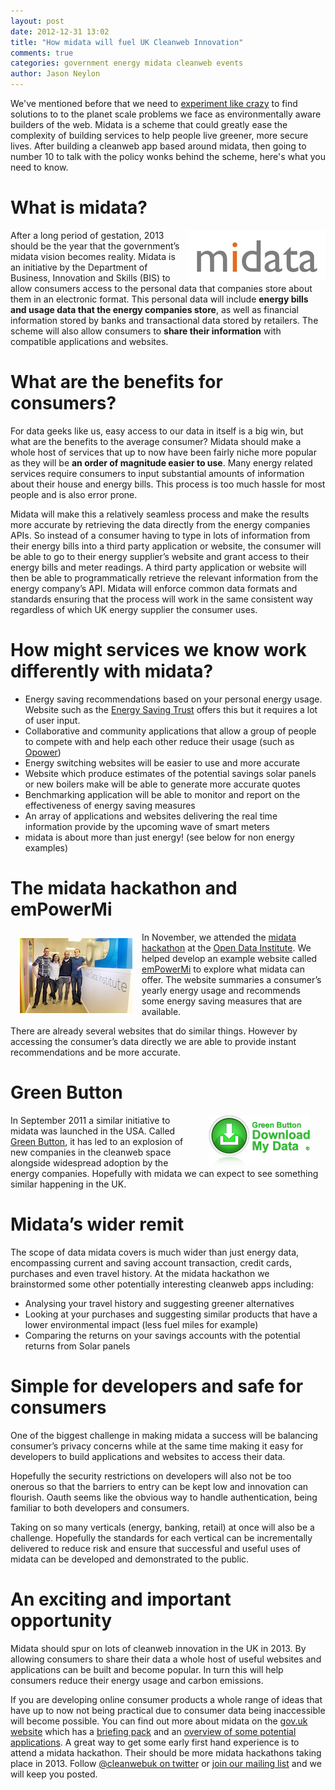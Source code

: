```yaml
---
layout: post
date: 2012-12-31 13:02
title: "How midata will fuel UK Cleanweb Innovation"
comments: true
categories: government energy midata cleanweb events
author: Jason Neylon
---
```

We've mentioned before that we need to [experiment like crazy](/blog/2012/10/09/mobilizing-developers-to-make-a-better-future/) to find solutions to to the planet scale problems we face as environmentally aware builders of the web. Midata is a scheme that could greatly ease the complexity of building services to help people live greener, more secure lives. After building a cleanweb app based around midata, then going to number 10 to talk with the policy wonks behind the scheme, here's what you need to know.

What is midata?
===============

<div style="float: right; margin: 10 15"><img src="/images/midata.png" alt="midata logo"></div>

After a long period of gestation, 2013 should be the year that the government’s midata vision becomes reality. Midata is an initiative by the Department of Business, Innovation and Skills (BIS) to allow consumers access to the personal data that companies store about them in an electronic format. This personal data will include **energy bills and usage data that the energy companies store**, as well as financial information stored by banks and transactional data stored by retailers. The scheme will also allow consumers to **share their information** with compatible applications and websites.


What are the benefits for consumers?
====================================

For data geeks like us, easy access to our data in itself is a big win, but what are the benefits to the average consumer? Midata should make a whole host of services that up to now have been fairly niche more popular as they will be **an order of magnitude easier to use**. Many energy related services require consumers to input substantial amounts of information about their house and energy bills. This process is too much hassle for most people and is also error prone.

Midata will make this a relatively seamless process and make the results more accurate by retrieving the data directly from the energy companies APIs.  So instead of a consumer having to type in lots of information from their energy bills into a third party application or website, the consumer will be able to go to their energy supplier’s website and grant access to their energy bills and meter readings. A third party application or website will then be able to programmatically retrieve the relevant information from the energy company’s API.  Midata will enforce common data formats and standards ensuring that the process will work in the same consistent way regardless of which UK energy supplier the consumer uses.

How might services we know work differently with midata?
========================================================

* Energy saving recommendations based on your personal energy usage. Website such as the [Energy Saving Trust](http://www.energysavingtrust.org.uk/) offers this but it requires a lot of user input.
* Collaborative and community applications that allow a group of people to compete with and help each other reduce their usage (such as [Opower](http://opower.com/))
* Energy switching websites will be easier to use and more accurate
* Website which produce estimates of the potential savings solar panels or new boilers make will be able to generate more accurate quotes
* Benchmarking application will be able to monitor and report on the effectiveness of energy saving measures
* An array of applications and websites delivering the real time information provide by the upcoming wave of smart meters
* midata is about more than just energy! (see below for non energy examples)

The midata hackathon and emPowerMi
==================================

<div style="margin: 10px 15px; float: left"><img src="/images/midatahackthon.jpg" alt="Green button logo"></div>

In November, we attended the [midata hackathon](http://www.theodi.org/events/midata-hackathon-2012) at the [Open Data Institute](http://www.theodi.org/). We helped develop an example website called [emPowerMi](http://empowermi.cleanweb.org.uk/) to explore what midata can offer. The website summaries a consumer’s yearly energy usage and recommends some energy saving measures that are available. 

There are already several websites that do similar things. However by accessing the consumer’s data directly we are able to provide instant recommendations and be more accurate. 

Green Button
============

<div style="margin: 0px 25px; float: right"><img src="/images/greenbutton.png" alt="Green button logo"></div>

In September 2011 a similar initiative to midata was launched in the USA. Called [Green Button](http://www.greenbuttondata.org/), it has led to an explosion of new companies in the cleanweb space alongside widespread adoption by the energy companies. Hopefully with midata we can expect to see something similar happening in the UK.


Midata’s wider remit
====================
The scope of data midata covers is much wider than just energy data, encompassing current and saving account transaction, credit cards, purchases and even travel history. At the midata hackathon we brainstormed some other potentially interesting cleanweb apps including:

* Analysing your travel history and suggesting greener alternatives
* Looking at your purchases and suggesting similar products that have a lower environmental impact (less fuel miles for example)
* Comparing the returns on your savings accounts with the potential returns from Solar panels

Simple for developers and safe for consumers
============================================

One of the biggest challenge in making midata a success will be balancing consumer’s privacy concerns while at the same time making it easy for developers to build applications and websites to access their data.

Hopefully the security restrictions on developers will also not be too onerous so that the barriers to entry can be kept low and innovation can flourish. Oauth seems like the obvious way to handle authentication, being familiar to both developers and consumers.

Taking on so many verticals (energy, banking, retail) at once will also be a challenge. Hopefully the standards for each vertical can be incrementally delivered to reduce risk and ensure that successful and useful uses of midata can be developed and demonstrated to the public.

An exciting and important opportunity
=====================================

Midata should spur on lots of cleanweb innovation in the UK in 2013. By allowing consumers to share their data a whole host of useful websites and applications can be built and become popular. In turn this will help consumers reduce their energy usage and carbon emissions.

If you are developing online consumer products a whole range of ideas that have up to now not being practical due to consumer data being inaccessible will become possible. You can find out more about midata on the [gov.uk website](https://www.gov.uk/search?q=midata) which has a [briefing pack](https://www.gov.uk/government/publications/midata-company-briefing-pack) and an [overview of some potential applications](https://www.gov.uk/government/publications/example-applications-of-the-midata-programme). A great way to get some early first hand experience is to attend a midata hackathon. Their should be more midata hackathons taking place in 2013. Follow [@cleanwebuk on twitter](https://twitter.com/intent/follow?screen_name=cleanwebuk) or [join our mailing list](https://groups.google.com/d/forum/cleanweb-uk) and we will keep you posted.
